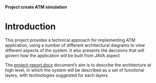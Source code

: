 **Project create ATM simulation**

# Introduction

This project provides a technical approach for implementing ATM  application, using a number of different architectural diagrams to view different aspects of the system. It also presents the decisions that will govern how the application will be built from JAVA aspect

The [project-report.docx](https://github.com/huyng14/project2ATM/blob/master/doc/project-report.docx) document’s aim is to describe the architecture at high level, in which the system will be described as a set of functional layers, with technologies suggested for each layers.
